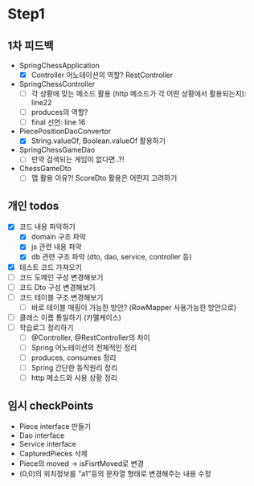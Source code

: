 # Step1 

## 1차 피드백
- SpringChessApplication
    - [x] Controller 어노테이션의 역할? RestController
    
- SpringChessController
    - [ ] 각 상황에 맞는 메소드 활용 (http 메소드가 각 어떤 상황에서 활용되는지): line22
    - [ ] produces의 역할?
    - [ ] final 선언: line 16
    
- PiecePositionDaoConvertor
    - [x] String.valueOf, Boolean.valueOf 활용하기
    
- SpringChessGameDao
    - [ ] 만약 검색되는 게임이 없다면..?!
    
- ChessGameDto
    - [ ] 맵 활용 이유?! ScoreDto 활용은 어떤지 고려하기
    
## 개인 todos
- [x] 코드 내용 파악하기
    - [x] domain 구조 파악
    - [x] js 관련 내용 파악
    - [x] db 관련 구조 파악 (dto, dao, service, controller 등)
- [x] 테스트 코드 가져오기
- [ ] 코드 도메인 구성 변경해보기
- [ ] 코드 Dto 구성 변경해보기
- [ ] 코드 테이블 구조 변경해보기
    - [ ] 바로 테이블 매핑이 가능한 방안? (RowMapper 사용가능한 방안으로)
- [ ] 클래스 이름 통일하기 (카멜케이스) 
- [ ] 학습로그 정리하기
    - [ ] @Controller, @RestController의 차이
    - [ ] Spring 어노테이션의 전체적인 정리
    - [ ] produces, consumes 정리
    - [ ] Spring 간단한 동작원리 정리
    - [ ] http 메소드와 사용 상황 정리    

## 임시 checkPoints
- Piece interface 만들기
- Dao interface
- Service interface
- CapturedPieces 삭제
- Piece의 moved -> isFisrtMoved로 변경
- (0,0)의 위치정보를 "a1"등의 문자열 형태로 변경해주는 내용 수정